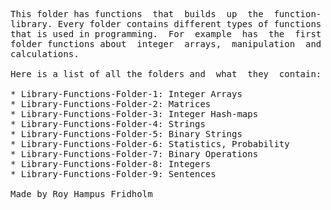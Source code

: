 
<pre>
This folder has functions  that  builds  up  the  function-
library. Every folder contains different types of functions
that is used in programming.  For  example  has  the  first
folder functions about  integer  arrays,  manipulation  and
calculations.

Here is a list of all the folders and  what  they  contain:

* Library-Functions-Folder-1: Integer Arrays
* Library-Functions-Folder-2: Matrices
* Library-Functions-Folder-3: Integer Hash-maps
* Library-Functions-Folder-4: Strings
* Library-Functions-Folder-5: Binary Strings
* Library-Functions-Folder-6: Statistics, Probability
* Library-Functions-Folder-7: Binary Operations
* Library-Functions-Folder-8: Integers
* Library-Functions-Folder-9: Sentences

Made by Roy Hampus Fridholm
</pre>

